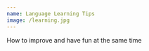 ```yaml
---
name: Language Learning Tips
image: /learning.jpg
---
```

How to improve and have fun at the same time